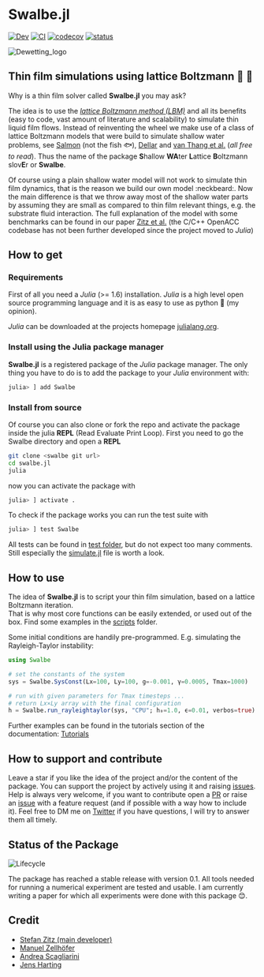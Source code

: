 # Swalbe.jl

[![Dev](https://img.shields.io/badge/docs-dev-blue.svg)](https://zitzeronion.github.io/Swalbe.jl/dev/)
[![CI](https://github.com/Zitzeronion/Swalbe.jl/workflows/CI/badge.svg?branch=master&event=push)](https://github.com/Zitzeronion/Swalbe.jl/actions)
[![codecov](https://codecov.io/gh/Zitzeronion/Swalbe.jl/branch/master/graph/badge.svg?token=J1AMK7YW69)](https://codecov.io/gh/Zitzeronion/Swalbe.jl)
[![status](https://joss.theoj.org/papers/414a5b53a41e05a250a352360a7da337/status.svg)](https://joss.theoj.org/papers/414a5b53a41e05a250a352360a7da337)

![Dewetting_logo](https://gist.githubusercontent.com/Zitzeronion/807b9a7b2226e65643288df9a8cc1f46/raw/3a561e2a2b09eb42bf688f1d304f658b93fba8ed/logo_animation.gif)


## Thin film simulations using lattice Boltzmann :rainbow: :ocean:

Why is a thin film solver called **Swalbe.jl** you may ask?

The idea is to use the
[*lattice Boltzmann method (LBM)*](https://en.wikipedia.org/wiki/Lattice_Boltzmann_methods)
and all its benefits (easy to code, vast amount of literature and scalability)
to simulate thin liquid film flows. Instead of reinventing the wheel we make use 
of a class of lattice Boltzmann models that were build to simulate shallow water 
problems, see
  [Salmon](http://pordlabs.ucsd.edu/rsalmon/salmon.1999a.pdf) (not the fish :fish:),
  [Dellar](https://people.maths.ox.ac.uk/dellar/papers/LBshallow.pdf) and
  [van Thang et al.](https://hal.archives-ouvertes.fr/hal-01625073/document) (*all free to read*).
Thus the name of the package **S**hallow **WA**ter **L**attice **B**oltzmann slov**E**r or **Swalbe**.

Of course using a plain shallow water model will not work to simulate thin film
dynamics, that is the reason we build our own model :neckbeard:.  Now the main
difference is that we throw away most of the shallow water parts by assuming
they are small as compared to thin film relevant things, e.g. the substrate
fluid interaction.  The full explanation of the model with some benchmarks can
be found in our paper
[Zitz et al.](http://pub.hi-ern.de/publications/2019/ZSMDH19/2019-ThinFilm-PRE.pdf)
(the C/C++ OpenACC codebase has not been further developed since the project
moved to *Julia*)

## How to **get**

### Requirements
First of all you need a *Julia* (>= 1.6) installation.  *Julia* is a high level
open source programming language and it is as easy to use as python :snake: (my
opinion).

*Julia* can be downloaded at the projects homepage
[julialang.org](https://julialang.org/).

### Install using the Julia package manager

**Swalbe.jl** is a registered package of the *Julia* package manager.  The only
thing you have to do is to add the package to your *Julia* environment with:

```julia
julia> ] add Swalbe
```

### Install from source

Of course you can also clone or fork the repo and activate the package inside
the julia **REPL** (Read Evaluate Print Loop). First you need to go the Swalbe
directory and open a **REPL**

```bash
git clone <swalbe git url>
cd swalbe.jl
julia
```

now you can activate the package with

```julia
julia> ] activate .
```

To check if the package works you can run the test suite with

```julia
julia> ] test Swalbe
```

All tests can be found in
[test folder](https://github.com/Zitzeronion/Swalbe.jl/tree/master/test), but do not
expect too many comments. Still especially the
[simulate.jl](https://github.com/Zitzeronion/Swalbe.jl/blob/master/test/simulate.jl)
file is worth a look.

## How to **use**

The idea of **Swalbe.jl** is to script your thin film simulation, based on a lattice Boltzmann iteration.  
That is why most core functions can be easily extended, or used out of the box. Find some examples in the [scripts](https://github.com/Zitzeronion/Swalbe.jl/tree/master/scripts) folder.

Some initial conditions are handily pre-programmed. 
E.g. simulating the Rayleigh-Taylor instability:

```julia
using Swalbe

# set the constants of the system
sys = Swalbe.SysConst(Lx=100, Ly=100, g=-0.001, γ=0.0005, Tmax=1000)

# run with given parameters for Tmax timesteps ...
# return Lx×Ly array with the final configuration
h = Swalbe.run_rayleightaylor(sys, "CPU"; h₀=1.0, ϵ=0.01, verbos=true)
```

Further examples can be found in the tutorials section of the documentation: [Tutorials](https://zitzeronion.github.io/Swalbe.jl/dev/tutorials/)

## How to **support and contribute**

Leave a star if you like the idea of the project and/or the content of the
package.  You can support the project by actively using it and raising
[issues](https://github.com/Zitzeronion/Swalbe.jl/issues).
Help is always very welcome, if you want to contribute open a
[PR](https://github.com/Zitzeronion/Swalbe.jl/pulls) or raise an
[issue](https://github.com/Zitzeronion/Swalbe.jl/issues) with a feature request
(and if possible with a way how to include it).  Feel free to DM me on
[Twitter](https://twitter.com/Zitzero) if you have questions, I will try to
answer them all timely.

## **Status** of the Package

![Lifecycle](https://img.shields.io/badge/lifecycle-stable-green.svg)

<!-- ![Lifecycle](https://img.shields.io/badge/lifecycle-experimental-orange.svg)
![Lifecycle](https://img.shields.io/badge/lifecycle-maturing-blue.svg)
![Lifecycle](https://img.shields.io/badge/lifecycle-retired-orange.svg)
![Lifecycle](https://img.shields.io/badge/lifecycle-archived-red.svg)
![Lifecycle](https://img.shields.io/badge/lifecycle-dormant-blue.svg) -->

The package has reached a stable release with version 0.1.
All tools needed for running a numerical experiment are tested and usable.
I am currently writing a paper for which all experiments were done with this package :blush:.

## **Credit**

- [Stefan Zitz (main developer)](https://www.hi-ern.de/hi-ern/CompFlu/Team/Zitz/zitz.html)
- [Manuel Zellhöfer](https://www.hi-ern.de/hi-ern/CompFlu/Team/Zellhoefer/zellhoefer.html)
- [Andrea Scagliarini](https://www.iac.rm.cnr.it/iacsite/index.php?page=people&id=140)
- [Jens Harting](https://www.hi-ern.de/hi-ern/CompFlu/Team/Harting/harting.html)
